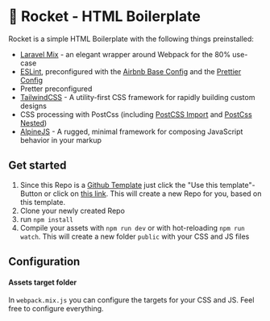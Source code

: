 # 🚀 Rocket - HTML Boilerplate

Rocket is a simple HTML Boilerplate with the following things preinstalled:
- [Laravel Mix](https://laravel-mix.com/) - an elegant wrapper around Webpack for the 80% use-case
- [ESLint](https://eslint.org/), preconfigured with the [Airbnb Base Config](https://github.com/airbnb/javascript) and the [Prettier Config](https://github.com/prettier/eslint-config-prettier)
- Pretter preconfigured
- [TailwindCSS](https://tailwindcss.com/) - A utility-first CSS framework for rapidly building custom designs
- CSS processing with PostCss (including [PostCSS Import](https://github.com/postcss/postcss-import) and [PostCss Nested](https://github.com/postcss/postcss-nested))
- [AlpineJS](https://github.com/alpinejs/alpine/) - A rugged, minimal framework for composing JavaScript behavior in your markup

## Get started
1. Since this Repo is a [Github Template](https://github.blog/2019-06-06-generate-new-repositories-with-repository-templates/) just click the "Use this template"-Button or click on [this link](https://github.com/maxxscho/rocket/generate). This will create a new Repo for you, based on this template.
2. Clone your newly created Repo
3. run `npm install`
4. Compile your assets with `npm run dev` or with hot-reloading `npm run watch`. This will create a new folder `public` with your CSS and JS files

## Configuration
#### Assets target folder
In `webpack.mix.js` you can configure the targets for your CSS and JS. Feel free to configure everything.
